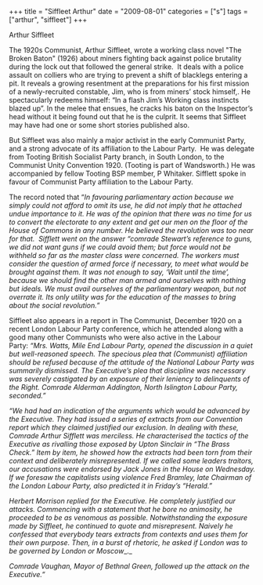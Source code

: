 +++
title = "Siffleet Arthur"
date = "2009-08-01"
categories = ["s"]
tags = ["arthur", "siffleet"]
+++

Arthur Siffleet

The 1920s Communist, Arthur Siffleet, wrote a working class novel "The Broken Baton" (1926) about miners fighting back against police brutality during the lock out that followed the general strike.  It deals with a police assault on colliers who are trying to prevent a shift of blacklegs entering a pit. It reveals a growing resentment at the preparations for his first mission of a newly-recruited constable, Jim, who is from miners’ stock himself,. He spectacularly redeems himself: “In a flash Jim’s Working class instincts blazed up”. In the melee that ensues, he cracks his baton on the Inspector’s head without it being found out that he is the culprit. It seems that Siffleet may have had one or some short stories published also.

But Siffleet was also mainly a major activist in the early Communist Party, and a strong advocate of its affiliation to the Labour Party.  He was delegate from Tooting British Socialist Party branch, in South London, to the Communist Unity Convention 1920. (Tooting is part of Wandsworth.) He was accompanied by fellow Tooting BSP member, P Whitaker. Sifflett spoke in favour of Communist Party affiliation to the Labour Party.

The record noted that “_In favouring parliamentary action because we simply could not afford to omit its use, he did not imply that he attached undue importance to it. He was of the opinion that there was no time for us to convert the electorate to any extent and get our men on the floor of the House of Commons in any number. He believed the revolution was too near for that._  _Sifflett went on the answer “comrade Stewart’s reference to guns, we did not want guns if we could avoid them; but force would not be withheld so far as the master class were concerned. The workers must consider the question of armed force if necessary, to meet what would be brought against them. It was not enough to say, ‘Wait until the time’, because we should find the other man armed and ourselves with nothing but ideals. We must avail ourselves of the parliamentary weapon, but not overrate it. Its only utility was for the education of the masses to bring about the social revolution.”_

Siffleet also appears in a report in The Communist, December 1920 on a recent London Labour Party conference, which he attended along with a good many other Communists who were also active in the Labour Party: _“Mrs. Watts, Mile End Labour Party, opened the discussion in a quiet but well-reasoned speech. The specious plea that (Communist) affiliation should be refused because of the attitude of the National Labour Party was summarily dismissed. The Executive’s plea that discipline was necessary was severely castigated by an exposure of their leniency to delinquents of the Right. Comrade Alderman Addington,_ _North Islington_ _Labour Party, seconded.”_

_“We had had an indication of the arguments which would be advanced by the Executive. They had issued a series of extracts from our Convention report which they claimed justified our exclusion. In dealing with these, Comrade Arthur Sifflett was merciless. He characterised the tactics of the Executive as rivalling those exposed by Upton Sinclair in “The Brass Check.” Item by item, he showed how the extracts had been torn from their context and deliberately misrepresented. If we called some leaders traitors, our accusations were endorsed by Jack Jones in the House on Wednesday. If we foresaw the capitalists using violence Fred Bramley, late Chairman of the_ _London_ _Labour Party, also predicted it in Friday’s “Herald.”_

_Herbert Morrison replied for the Executive. He completely justified our attacks. Commencing with a statement that he bore no animosity, he proceeded to be as venomous as possible. Notwithstanding the exposure made by Siffleet, he continued to quote and misrepresent. Naively he confessed that everybody tears extracts from contexts and uses them for their own purpose. Then, in a burst of rhetoric, he asked if_ _London_ _was to be governed by_ _London_ _or_ _Moscow__._

_Comrade Vaughan, Mayor of Bethnal Green, followed up the attack on the Executive.”_

